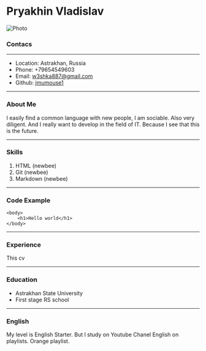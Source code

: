 # **Pryakhin Vladislav**

![Photo](/rsschool-cv/img.jpg)

### Contacs

---

- Location: Astrakhan, Russia
- Phone: +79654549603
- Email: w3shka887@gmail.com
- Github: [jmumouse1](https://github.com/jmumouse1/rsschool-cv)

---

### About Me

I easily find a common language with new people, I am sociable.
Also very diligent.
And I really want to develop in the field of IT. Because I see that this is the future.

---

### Skills

1. HTML (newbee)
2. Git (newbee)
3. Markdown (newbee)

---

### Code Example

```
<body>
    <h1>Hello world</h1>
</body>

```

---

### Experience

This cv

---

### Education

- Astrakhan State University
- First stage RS school

---

### English

My level is English Starter.
But I study on Youtube Chanel English on playlists.
Orange playlist.
